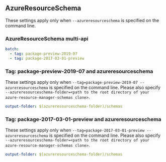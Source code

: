 ## AzureResourceSchema

These settings apply only when `--azureresourceschema` is specified on the command line.

### AzureResourceSchema multi-api

``` yaml $(azureresourceschema) && $(multiapi)
batch:
  - tag: package-preview-2019-07
  - tag: package-2017-03-01-preview
```

### Tag: package-preview-2019-07 and azureresourceschema

These settings apply only when `--tag=package-preview-2019-07 --azureresourceschema` is specified on the command line.
Please also specify `--azureresourceschema-folder=<path to the root directory of your azure-resource-manager-schemas clone>`.

``` yaml $(tag) == 'package-preview-2019-07' && $(azureresourceschema)
output-folder: $(azureresourceschema-folder)/schemas
```

### Tag: package-2017-03-01-preview and azureresourceschema

These settings apply only when `--tag=package-2017-03-01-preview --azureresourceschema` is specified on the command line.
Please also specify `--azureresourceschema-folder=<path to the root directory of your azure-resource-manager-schemas clone>`.

``` yaml $(tag) == 'package-2017-03-01-preview' && $(azureresourceschema)
output-folder: $(azureresourceschema-folder)/schemas
```

